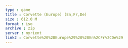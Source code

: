```yaml
---
type : game
title : Corvette (Europe) (En,Fr,De)
size : 612.0 M
format : iso
archive : zip
server : myrient
link2 : Corvette%20%28Europe%29%20%28En%2CFr%2CDe%29
---
```

